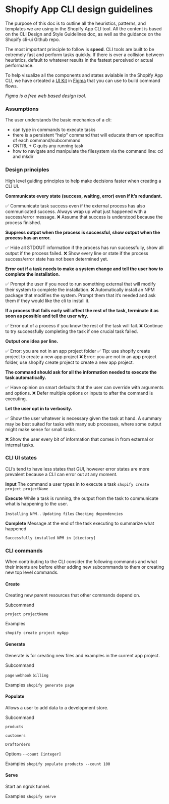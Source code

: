 # Shopify App CLI design guidelines

The purpose of this doc is to outline all the heuristics, patterns, and templates we are using in the Shopify App CLI tool. All the content is based on the CLI Design and Style Guidelines doc, as well as the guidance on the Shopify cli-ui Github repo.

The most important principle to follow is **speed**. CLI tools are built to be extremely fast and perform tasks quickly. If there is ever a collision between heuristics, default to whatever results in the fastest perceived or actual performance. 

To help visualize all the components and states avialable in the Shopify App CLI, we have crteated a [UI Kit](https://www.figma.com/file/ZXIgM4wQpfRNjGaIArjWOgTD/CLI-UI-Kit?node-id=67%3A0) in [Figma](http://figma.com) that you can use to build command flows.

*Figma is a free web based design tool.*

### Assumptions
The user understands the basic mechanics of a cli:
- can type in commands to execute tasks 
- there is a persistent “help” command that will educate them on specifics of each command/subcommand
- CNTRL + C quits any running task
- how to navigate and manipulate the filesystem via the command line: cd and mkdir

### Design principles
High level guiding principles to help make decisions faster when creating a CLI UI.

**Communicate every state (success, waiting, error) even if it’s redundant.**

✅ Communicate task success even if the external process has also communicated success. Always wrap up what just happened with a success/error message.
❌ Assume that success is understood because the process finished. 

**Suppress output when the process is successful, show output when the process has an error.**

✅ Hide all STDOUT information if the process has run successfully, show all output if the process failed.
❌ Show every line or state if the process success/error state has not been determined yet.

**Error out if a task needs to make a system change and tell the user how to complete the installation.**

✅ Prompt the user if you need to run something external that will modify their system to complete the installation.
❌ Automatically install an NPM package that modifies the system. Prompt them that it’s needed and ask them if they would like the cli to install it.

**If a process that fails early will affect the rest of the task, terminate it as soon as possible and tell the user why.**

✅ Error out of a process if you know the rest of the task will fail.
❌ Continue to try successfully completing the task if one crucial task failed.

**Output one idea per line.**

✅ Error: you are not in an app project folder
✅ Tip: use shopify create project to create a new app project
❌ Error: you are not in an app project folder, use shopify create project to create a new app project.

**The command should ask for all the information needed to execute the task automatically.**

✅ Have opinion on smart defaults that the user can override with arguments and options.
❌ Defer multiple options or inputs to after the command is executing.

**Let the user opt in to verbosity.**

✅ Show the user whatever is necessary given the task at hand. A summary may be best suited for tasks with many sub processes, where some output might make sense for small tasks.

❌ Show the user every bit of information that comes in from external or internal tasks.

### CLI UI states
CLI’s tend to have less states that GUI, however error states are more prevalent because a CLI can error out at any moment.

**Input**
The command a user types in to execute a task
`shopify create project projectName`

**Execute**
While a task is running, the output from the task to communicate what is happening to the user.

`Installing NPM..`
`Updating files`
`Checking dependencies`

**Complete**
Message at the end of the task executing to summarize what happened

`Successfully installed NPM in [diectory]`

### CLI commands
When contributing to the CLI consider the following  commands and what their intents are before either adding new subcommands to them or creating new top level commands.

#### Create
Creating new parent resources that other commands depend on. 

Subcommand

`project projectName`

Examples

`shopify create project myApp`

#### Generate
Generate is for creating new files and examples in the current app project.

Subcommand

`page`
`webhook`
`billing`

Examples
`shopify generate page`

#### Populate
Allows a user to add data to a development store.

Subcommand

`products`

`customers`

`Draftorders`


Options
`--count [integer]`

Examples
`shopify populate products --count 100`

#### Serve
Start an ngrok tunnel.

Examples
`shopify serve`
